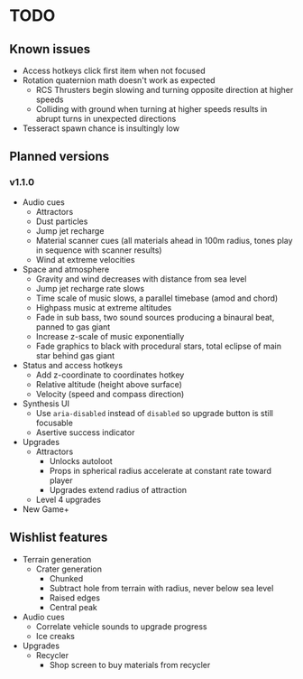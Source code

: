 # TODO
## Known issues
- Access hotkeys click first item when not focused
- Rotation quaternion math doesn't work as expected
  - RCS Thrusters begin slowing and turning opposite direction at higher speeds
  - Colliding with ground when turning at higher speeds results in abrupt turns in unexpected directions
- Tesseract spawn chance is insultingly low

## Planned versions
### v1.1.0
- Audio cues
  - Attractors
  - Dust particles
  - Jump jet recharge
  - Material scanner cues (all materials ahead in 100m radius, tones play in sequence with scanner results)
  - Wind at extreme velocities
- Space and atmosphere
  - Gravity and wind decreases with distance from sea level
  - Jump jet recharge rate slows
  - Time scale of music slows, a parallel timebase (amod and chord)
  - Highpass music at extreme altitudes
  - Fade in sub bass, two sound sources producing a binaural beat, panned to gas giant
  - Increase z-scale of music exponentially
  - Fade graphics to black with procedural stars, total eclipse of main star behind gas giant
- Status and access hotkeys
  - Add z-coordinate to coordinates hotkey
  - Relative altitude (height above surface)
  - Velocity (speed and compass direction)
- Synthesis UI
  - Use `aria-disabled` instead of `disabled` so upgrade button is still focusable
  - Asertive success indicator
- Upgrades
  - Attractors
    - Unlocks autoloot
    - Props in spherical radius accelerate at constant rate toward player
    - Upgrades extend radius of attraction
  - Level 4 upgrades
- New Game+

## Wishlist features
- Terrain generation
  - Crater generation
    - Chunked
    - Subtract hole from terrain with radius, never below sea level
    - Raised edges
    - Central peak
- Audio cues
  - Correlate vehicle sounds to upgrade progress
  - Ice creaks
- Upgrades
  - Recycler
    - Shop screen to buy materials from recycler
